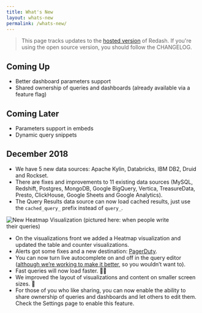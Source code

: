 ```yaml
---
title: What's New
layout: whats-new
permalink: /whats-new/
---
```


> This page tracks updates to the [hosted version](https://app.redash.io/) of Redash. If you're using the open source version, you should follow the CHANGELOG.

## Coming Up

- Better dashboard parameters support
- Shared ownership of queries and dashboards (already available via a feature flag)

## Coming Later

- Parameters support in embeds
- Dynamic query snippets

## December 2018

- We have 5 new data sources: Apache Kylin, Databricks, IBM DB2, Druid and Rockset.
- There are fixes and improvements to 11 existing data sources (MySQL, Redshift, Postgres, MongoDB, Google BigQuery, Vertica, TreasureData, Presto, ClickHouse, Google Sheets and Google Analytics).
- The Query Results data source can now load cached results, just use the `cached_query_` prefix instead of `query_`.

![New Heatmap Visualization (pictured here: when people write their queries)](https://cdn-images-1.medium.com/max/1600/1*vrq7shvfqzJxy7viQzLwwQ.png)

- On the visualizations front we added a Heatmap visualization and updated the table and counter visualizations.
- Alerts got some fixes and a new destination: [PagerDuty](https://www.pagerduty.com/).
- You can now turn live autocomplete on and off in the query editor ([although we’re working to make it better](http://github.com/getredash/redash/issues/3092), so you wouldn’t want to).
- Fast queries will now load faster. 🏃‍♂️
- We improved the layout of visualizations and content on smaller screen sizes. 📱
- For those of you who like sharing, you can now enable the ability to share ownership of queries and dashboards and let others to edit them. Check the Settings page to enable this feature.
